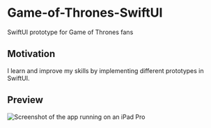 # Game-of-Thrones-SwiftUI

SwiftUI prototype for Game of Thrones fans

## Motivation

I learn and improve my skills by implementing different prototypes in SwiftUI.

## Preview

![Screenshot of the app running on an iPad Pro](https://github.com/crelies/Game-of-Thrones-SwiftUI/blob/master/Preview.png)

